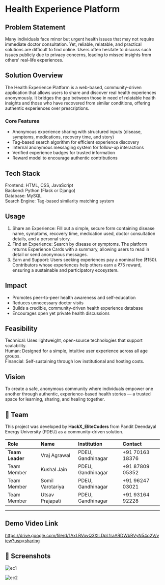 # Health Experience Platform

## Problem Statement
Many individuals face minor but urgent health issues that may not require immediate doctor consultation. Yet, reliable, relatable, and practical solutions are difficult to find online. Users often hesitate to discuss such issues publicly due to privacy concerns, leading to missed insights from others’ real-life experiences.

## Solution Overview
The Health Experience Platform is a web-based, community-driven application that allows users to share and discover real health experiences anonymously. It bridges the gap between those in need of relatable health insights and those who have recovered from similar conditions, offering authentic experiences over prescriptions.

### Core Features
- Anonymous experience sharing with structured inputs (disease, symptoms, medications, recovery time, and story)
- Tag-based search algorithm for efficient experience discovery
- Internal anonymous messaging system for follow-up interactions
- Verified experience badges for trusted information
- Reward model to encourage authentic contributions

## Tech Stack
Frontend: HTML, CSS, JavaScript  
Backend: Python (Flask or Django)  
Database: MySQL  
Search Engine: Tag-based similarity matching system

## Usage
1. Share an Experience: Fill out a simple, secure form containing disease name, symptoms, recovery time, medication used, doctor consultation details, and a personal story.  
2. Find an Experience: Search by disease or symptoms. The platform returns Experience Cards with a summary, allowing users to read in detail or send anonymous messages.  
3. Earn and Support: Users seeking experiences pay a nominal fee (₹150). Contributors whose experiences help others earn a ₹75 reward, ensuring a sustainable and participatory ecosystem.

## Impact
- Promotes peer-to-peer health awareness and self-education  
- Reduces unnecessary doctor visits  
- Builds a credible, community-driven health experience database  
- Encourages open yet private health discussions

## Feasibility
Technical: Uses lightweight, open-source technologies that support scalability.  
Human: Designed for a simple, intuitive user experience across all age groups.  
Financial: Self-sustaining through low institutional and hosting costs.

## Vision
To create a safe, anonymous community where individuals empower one another through authentic, experience-based health stories — a trusted space for learning, sharing, and healing together.

## 👤 Team

This project was developed by **HackX_EliteCoders** from Pandit Deendayal Energy University (PDEU) as a community-driven solution.

| Role | Name | Institution | Contact |
| :--- | :--- | :--- | :--- |
| **Team Leader** | Vraj Agrawal | PDEU, Gandhinagar | +91 70163 18376 |
| Team Member | Kushal Jain | PDEU, Gandhinagar | +91 87809 05352 |
| Team Member | Somil Varotariya | PDEU, Gandhinagar | +91 96247 03021 |
| Team Member | Utsav Prajapati | PDEU, Gandhinagar | +91 93164 92228 |

---

## Demo Video Link
https://drive.google.com/file/d/1AxLBVovQ3XlLDpL1raARDWbBVyN54o2V/view?usp=sharing

## 📸 Screenshots
![ec1](https://github.com/user-attachments/assets/1367a938-2b41-45c6-9531-82a53b22dc30)

![ec2](https://github.com/user-attachments/assets/e50aabd9-cf9a-4152-a08b-6989cb536548)




